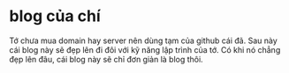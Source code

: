 # blog của chí
Tớ chưa mua domain hay server nên dùng tạm của github cái đã. Sau này cái blog này sẽ đẹp lên đi đôi với kỹ năng lập trình của tớ.
Có khi nó chẳng đẹp lên đâu, cái blog này sẽ chỉ đơn giản là blog thôi.
